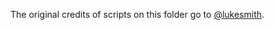The original credits of scripts on this folder go to [@lukesmith](https://github.com/LukeSmithxyz/voidrice/tree/master/.local/bin/statusbar).

